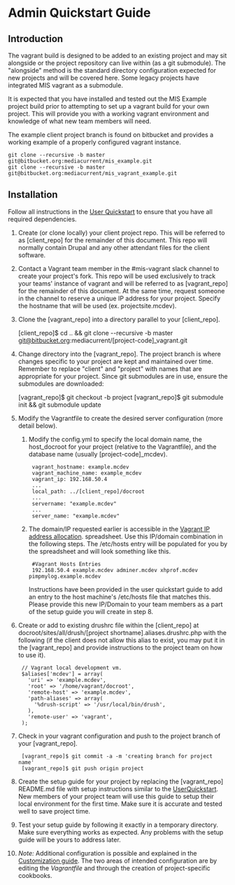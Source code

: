 # Admin Quickstart Guide

## Introduction

The vagrant build is designed to be added to an existing project and may sit
alongside or the project repository can live within (as a git submodule). The
"alongside" method is the standard directory configuration expected for new
projects and will be covered here. Some legacy projects have integrated MIS vagrant
as a submodule.

It is expected that you have installed and tested out the MIS Example project
build prior to attempting to set up a vagrant build for your own project. This
will provide you with a working vagrant environment and knowledge of what new
team members will need.

The example client project branch is found on bitbucket and provides a working
example of a properly configured vagrant instance.

    git clone --recursive -b master git@bitbucket.org:mediacurrent/mis_example.git
    git clone --recursive -b master git@bitbucket.org:mediacurrent/mis_vagrant_example.git


## Installation

Follow all instructions in the [User Quickstart](UserQuickstart.md) to ensure
that you have all required dependencies.

1. Create (or clone locally) your client project repo. This will be referred to
as [client_repo] for the remainder of this document. This repo will normally
contain Drupal and any other attendant files for the client software.

2. Contact a Vagrant team member in the #mis-vagrant slack channel to create your
project's fork. This repo will be used exclusively to track your teams' instance
of vagrant and will be referred to as [vagrant_repo] for the remainder of this
document. At the same time, request someone in the channel to reserve a unique
IP address for your project. Specify the hostname that will be used (ex. projectsite.mcdev).

3. Clone the [vagrant_repo] into a directory parallel to your [client_repo].

      [client_repo]$ cd .. && git clone --recursive -b master git@bitbucket.org:mediacurrent/[project-code]_vagrant.git

4. Change directory into the [vagrant_repo]. The project branch is where changes
specific to your project are kept and maintained over time. Remember to replace
"client" and "project" with names that are appropriate for your project. Since
git submodules are in use, ensure the submodules are downloaded:

      [vagrant_repo]$ git checkout -b project
      [vagrant_repo]$ git submodule init && git submodule update

5. Modify the Vagrantfile to create the desired server configuration
(more detail below).

    1. Modify the config.yml to specify the local domain name, the
    host_docroot for your project (relative to the Vagrantfile), and the database
    name (usually [project-code]_mcdev).

			vagrant_hostname: example.mcdev
			vagrant_machine_name: example_mcdev
			vagrant_ip: 192.168.50.4
			...
			local_path: ../[client_repo]/docroot
			...
			servername: "example.mcdev"
			...
			server_name: "example.mcdev"

    2. The domain/IP requested earlier is accessible in the [Vagrant IP address allocation](https://docs.google.com/a/mediacurrent.com/spreadsheet/ccc?key=0AuLhQk3Txl-JdFNGOGNEV0twcUlwR09tWkU1NVNMZnc&usp=sharing).
    spreadsheet. Use this IP/domain combination in the following steps.
    The /etc/hosts entry will be populated for you by the spreadsheet and will look
    something like this.

            #Vagrant Hosts Entries
            192.168.50.4 example.mcdev adminer.mcdev xhprof.mcdev pimpmylog.example.mcdev

        Instructions have been provided in the user quickstart guide to add an entry
        to the host machine's /etc/hosts file that matches this. Please provide
        this new IP/Domain to your team members as a part of the setup guide you
        will create in step 8.

6. Create or add to existing drushrc file within the [client_repo] at
docroot/sites/all/drush/[project shortname].aliases.drushrc.php with the
following (if the client does not allow this alias to exist, you may put it in
the [vagrant_repo] and provide instructions to the project team on how to use it).

        // Vagrant local development vm.
        $aliases['mcdev'] = array(
          'uri' => 'example.mcdev',
          'root' => '/home/vagrant/docroot',
          'remote-host' => 'example.mcdev',
          'path-aliases' => array(
            '%drush-script' => '/usr/local/bin/drush',
          ),
          'remote-user' => 'vagrant',
        );

7. Check in your vagrant configuration and push to the project branch of your [vagrant_repo].

        [vagrant_repo]$ git commit -a -m 'creating branch for project name'
        [vagrant_repo]$ git push origin project

8. Create the setup guide for your project by replacing the [vagrant_repo] README.md 
file with setup instructions similar to the [UserQuickstart](Documentation/UserQuickstart.md).
New members of your project team will use this guide to setup their local environment
for the first time. Make sure it is accurate and tested well to save project time.

9. Test your setup guide by following it exactly in a temporary directory. Make sure
everything works as expected. Any problems with the setup guide will be yours to address
later.

10. *Note:* Additional configuration is possible and explained in the [Customization
guide](Customization.md). The two areas of intended configuration are by editing the
*Vagrantfile* and through the creation of project-specific cookbooks.

